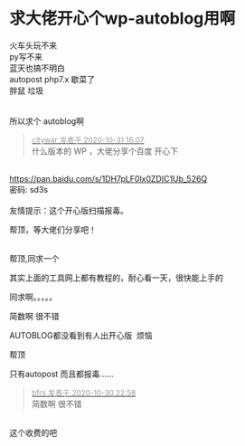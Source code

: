 # 求大佬开心个wp-autoblog用啊


火车头玩不来<br />
py写不来<br />
蓝天也搞不明白<br />
autopost php7.x 歇菜了<br />
胖鼠 垃圾<br />
<br />
<br />
所以求个 autoblog啊 

<div class="quote"><blockquote><font size="2"><a href="https://www.hostloc.com/forum.php?mod=redirect&amp;goto=findpost&amp;pid=9380993&amp;ptid=760413" target="_blank"><font color="#999999">citywar 发表于 2020-10-31 16:07</font></a></font><br />
什么版本的 WP ，大佬分享个百度 开心下</blockquote></div><br />
<a href="https://pan.baidu.com/s/1DH7pLF0lx0ZDIC1Ub_526Q" target="_blank">https://pan.baidu.com/s/1DH7pLF0lx0ZDIC1Ub_526Q</a>&nbsp;&nbsp;<br />
密码: sd3s<br />
<br />
友情提示：这个开心版扫描报毒。<br />


帮顶，等大佬们分享吧！<br />
<br />
<img src="static/image/smiley/default/time.gif" smilieid="15" border="0" alt="" /><img src="static/image/smiley/default/time.gif" smilieid="15" border="0" alt="" /><img src="static/image/smiley/default/time.gif" smilieid="15" border="0" alt="" />

帮顶,同求一个

其实上面的工具网上都有教程的，耐心看一天，很快能上手的

同求啊。。。。。<img src="static/image/smiley/default/lol.gif" smilieid="12" border="0" alt="" />

简数啊 很不错

AUTOBLOG都没看到有人出开心版&nbsp;&nbsp;烦恼

帮顶

只有autopost 而且都报毒……

<div class="quote"><blockquote><font size="2"><a href="https://www.hostloc.com/forum.php?mod=redirect&amp;goto=findpost&amp;pid=9378640&amp;ptid=760413" target="_blank"><font color="#999999">bfrs 发表于 2020-10-30 22:58</font></a></font><br />
简数啊 很不错</blockquote></div><br />
这个收费的吧<img id="aimg_DB8j1" onclick="zoom(this, this.src, 0, 0, 0)" class="zoom" src="https://cdn.jsdelivr.net/gh/hishis/forum-master/public/images/patch.gif" onmouseover="img_onmouseoverfunc(this)" onload="thumbImg(this)" border="0" alt="" />
